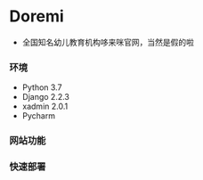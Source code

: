 # Doremi

- 全国知名幼儿教育机构哆来咪官网，当然是假的啦


### 环境
- Python 3.7
- Django 2.2.3
- xadmin 2.0.1
- Pycharm

### 网站功能




### 快速部署


